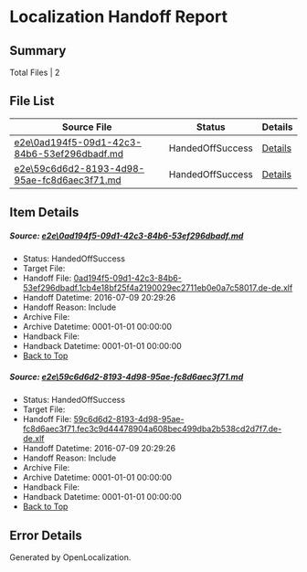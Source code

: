 # <a name='report-top'></a> Localization Handoff Report

## Summary
 Total Files | 2

## File List
 Source File | Status | Details 
 ----------- | ------ | ------- 
 [e2e\0ad194f5-09d1-42c3-84b6-53ef296dbadf.md](https://github.com/OpenLocalizationTestOrg/oltest/blob/a3599bb51200b4c5afb83a75b5e7a1a256680970/e2e/0ad194f5-09d1-42c3-84b6-53ef296dbadf.md) | HandedOffSuccess | [Details](#969cb3a34b16f550cbda9ee08b787a0cc74d0e671)
 [e2e\59c6d6d2-8193-4d98-95ae-fc8d6aec3f71.md](https://github.com/OpenLocalizationTestOrg/oltest/blob/a3599bb51200b4c5afb83a75b5e7a1a256680970/e2e/59c6d6d2-8193-4d98-95ae-fc8d6aec3f71.md) | HandedOffSuccess | [Details](#3867067f4993c90e15bfc769645898a7fe1b0d162)

## Item Details
##### <a name='969cb3a34b16f550cbda9ee08b787a0cc74d0e671'></a> Source: [e2e\0ad194f5-09d1-42c3-84b6-53ef296dbadf.md](https://github.com/OpenLocalizationTestOrg/oltest/blob/a3599bb51200b4c5afb83a75b5e7a1a256680970/e2e/0ad194f5-09d1-42c3-84b6-53ef296dbadf.md)
* Status: HandedOffSuccess
* Target File: 
* Handoff File: [0ad194f5-09d1-42c3-84b6-53ef296dbadf.1cb4e18bf25f4a2190029ec2711eb0e0a7c58017.de-de.xlf](https://github.com/OpenLocalizationTestOrg/olhandoff-e2e/blob/e909c36c0d6e8783553728b3775a95b6eeca6cae/ol-handoff/OpenLocalizationTestOrg/oltest-dede-fly/ci/high/0ad194f5-09d1-42c3-84b6-53ef296dbadf.1cb4e18bf25f4a2190029ec2711eb0e0a7c58017.de-de.xlf)
* Handoff Datetime: 2016-07-09 20:29:26
* Handoff Reason: Include
* Archive File: 
* Archive Datetime: 0001-01-01 00:00:00
* Handback File: 
* Handback Datetime: 0001-01-01 00:00:00
* [Back to Top](#report-top)

##### <a name='3867067f4993c90e15bfc769645898a7fe1b0d162'></a> Source: [e2e\59c6d6d2-8193-4d98-95ae-fc8d6aec3f71.md](https://github.com/OpenLocalizationTestOrg/oltest/blob/a3599bb51200b4c5afb83a75b5e7a1a256680970/e2e/59c6d6d2-8193-4d98-95ae-fc8d6aec3f71.md)
* Status: HandedOffSuccess
* Target File: 
* Handoff File: [59c6d6d2-8193-4d98-95ae-fc8d6aec3f71.fec3c9d44478904a608bec499dba2b538cd2d7f7.de-de.xlf](https://github.com/OpenLocalizationTestOrg/olhandoff-e2e/blob/e909c36c0d6e8783553728b3775a95b6eeca6cae/ol-handoff/OpenLocalizationTestOrg/oltest-dede-fly/ci/high/59c6d6d2-8193-4d98-95ae-fc8d6aec3f71.fec3c9d44478904a608bec499dba2b538cd2d7f7.de-de.xlf)
* Handoff Datetime: 2016-07-09 20:29:26
* Handoff Reason: Include
* Archive File: 
* Archive Datetime: 0001-01-01 00:00:00
* Handback File: 
* Handback Datetime: 0001-01-01 00:00:00
* [Back to Top](#report-top)


## Error Details

Generated by OpenLocalization.
